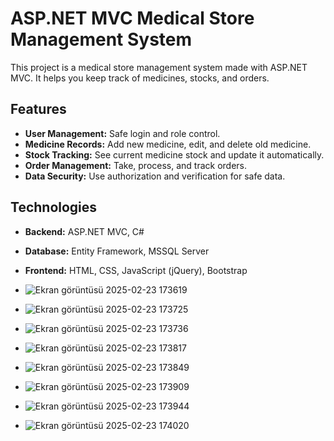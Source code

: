 # ASP.NET MVC Medical Store Management System

This project is a medical store management system made with ASP.NET MVC. It helps you keep track of medicines, stocks, and orders.

## Features

- **User Management:** Safe login and role control.
- **Medicine Records:** Add new medicine, edit, and delete old medicine.
- **Stock Tracking:** See current medicine stock and update it automatically.
- **Order Management:** Take, process, and track orders.
- **Data Security:** Use authorization and verification for safe data.

## Technologies

- **Backend:** ASP.NET MVC, C#
- **Database:** Entity Framework, MSSQL Server
- **Frontend:** HTML, CSS, JavaScript (jQuery), Bootstrap

- ![Ekran görüntüsü 2025-02-23 173619](https://github.com/user-attachments/assets/35af5df4-3939-4143-bd9f-f3e92357724f)
- ![Ekran görüntüsü 2025-02-23 173725](https://github.com/user-attachments/assets/7aad61ba-ac97-4c6d-b2cc-d84cc5f708d9)
- ![Ekran görüntüsü 2025-02-23 173736](https://github.com/user-attachments/assets/35e06ce0-c039-4759-89be-734dc50d2ef8)
- ![Ekran görüntüsü 2025-02-23 173817](https://github.com/user-attachments/assets/a41962cf-54e8-4de0-aee7-d2ee1f924857)
- ![Ekran görüntüsü 2025-02-23 173849](https://github.com/user-attachments/assets/1dd381ea-81c3-4fd8-8ee4-51cd48acd3c7)
- ![Ekran görüntüsü 2025-02-23 173909](https://github.com/user-attachments/assets/cfeda0f1-4c1f-48ee-88f6-1457acc44df4)
- ![Ekran görüntüsü 2025-02-23 173944](https://github.com/user-attachments/assets/fe7088b6-4887-44ef-97e6-ea8fd5997a37)
- ![Ekran görüntüsü 2025-02-23 174020](https://github.com/user-attachments/assets/f5b7cf7b-5fb6-4fbc-a42b-194b6dff6a9b)
